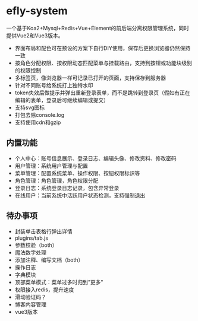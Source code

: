 # efly-system

一个基于Koa2+Mysql+Redis+Vue+Element的前后端分离权限管理系统，同时提供Vue2和Vue3版本。

* 界面布局和配色可在预设的方案下自行DIY使用，保存后更换浏览器仍然保持一致
* 按角色分配权限、按权限动态匹配菜单与挂载路由，支持到按钮或功能块级别的权限控制
* 多标签页，像浏览器一样可记录已打开的页面，支持保存到服务器
* 针对不同账号给系统打上独特水印
* token失效后做提示并弹出重新登录表单，而不是跳转到登录页（假如有正在编辑的表单，登录后可继续编辑或提交）
* 支持svg图标
* 打包去除console.log
* 支持使用cdn和gzip

## 内置功能

* 个人中心：账号信息展示、登录日志、编辑头像、修改资料、修改密码
* 用户管理：系统用户管理与配置
* 菜单管理：配置系统菜单、操作权限、按钮权限标识等
* 角色管理：角色管理，角色权限分配
* 登录日志：系统登录日志记录，包含异常登录
* 在线用户：当前系统中活跃用户状态检测，支持强制退出

## 待办事项

* 封装单击表格行弹出详情
* plugins/tab.js
* 参数校验（both）
* 魔法数字处理
* 添加注释、编写文档（both）
* 操作日志
* 字典模块
* 顶部菜单模式：菜单过多时归到"更多"
* 权限接入redis，提升速度
* 滑动验证码？
* 博客内容管理
* vue3版本
